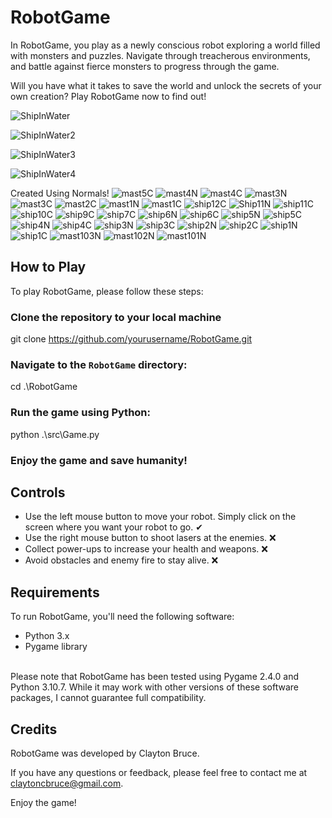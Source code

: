 
# RobotGame

In RobotGame, you play as a newly conscious robot exploring a world filled with monsters and puzzles. Navigate through treacherous environments, and battle against fierce monsters to progress through the game.

Will you have what it takes to save the world and unlock the secrets of your own creation? Play RobotGame now to find out!

![ShipInWater](https://github.com/claytoncb/RobotGame/assets/70668150/7e456f14-1950-4bdd-ba4c-a2847ec36f27)

![ShipInWater2](https://github.com/claytoncb/RobotGame/assets/70668150/cf625324-94ea-4b0a-ac0e-ba4418fd64d6)

![ShipInWater3](https://github.com/claytoncb/RobotGame/assets/70668150/9e12f2c7-d75e-4bdf-9dee-0a96fb9d364e)

![ShipInWater4](https://github.com/claytoncb/RobotGame/assets/70668150/640aa74b-adfc-4d7c-a8e3-193b910fed07)

Created Using Normals!
![mast5C](https://github.com/claytoncb/RobotGame/assets/70668150/9ab3ed60-cb1c-4b1b-b96a-d5f411de8b6d)
![mast4N](https://github.com/claytoncb/RobotGame/assets/70668150/c67ff3bc-c486-4881-8c69-61c275f8b0e3)
![mast4C](https://github.com/claytoncb/RobotGame/assets/70668150/890e9adb-9bbc-4195-bec6-ba1a675b34df)
![mast3N](https://github.com/claytoncb/RobotGame/assets/70668150/21f9a27f-a439-4bc9-a33b-99d5ea882c23)
![mast3C](https://github.com/claytoncb/RobotGame/assets/70668150/920dfb1f-5402-4f78-975a-241aed083d23)
![mast2C](https://github.com/claytoncb/RobotGame/assets/70668150/2adac87e-faae-4505-99bf-03658c9c7dcb)
![mast1N](https://github.com/claytoncb/RobotGame/assets/70668150/fc11defb-a345-4db8-b817-2490915525c2)
![mast1C](https://github.com/claytoncb/RobotGame/assets/70668150/b66649cb-d563-4d77-8767-c288e363dc94)
![ship12C](https://github.com/claytoncb/RobotGame/assets/70668150/ce5bc791-4d89-42c4-8b81-f82514c23af3)
![Ship11N](https://github.com/claytoncb/RobotGame/assets/70668150/69f93190-ec9b-4393-85dc-d4a663486cc1)
![ship11C](https://github.com/claytoncb/RobotGame/assets/70668150/7170cab2-7b0d-4df4-a58a-1195e59c7f69)
![ship10C](https://github.com/claytoncb/RobotGame/assets/70668150/eee50818-cb04-45cc-bcfb-40e10de6cf57)
![ship9C](https://github.com/claytoncb/RobotGame/assets/70668150/8faeddc1-4ead-4dbe-9b47-d036638dac32)
![ship7C](https://github.com/claytoncb/RobotGame/assets/70668150/2b5c2fb2-d110-4851-8675-4fbe5ffaebe2)
![ship6N](https://github.com/claytoncb/RobotGame/assets/70668150/f94df578-6598-4605-b91f-860008200fa5)
![ship6C](https://github.com/claytoncb/RobotGame/assets/70668150/8badebef-bd9a-45b5-b148-3f98a7d0a646)
![ship5N](https://github.com/claytoncb/RobotGame/assets/70668150/3d4ab305-0a7b-4724-98fd-9f6a3a3947c3)
![ship5C](https://github.com/claytoncb/RobotGame/assets/70668150/5c1ea7c1-f3db-4785-a746-17dfa9ed0ef5)
![ship4N](https://github.com/claytoncb/RobotGame/assets/70668150/5c3565e1-727c-4d70-9de4-9656bac628ad)
![ship4C](https://github.com/claytoncb/RobotGame/assets/70668150/126aa54e-e635-423f-8cdf-2cbd872389e7)
![ship3N](https://github.com/claytoncb/RobotGame/assets/70668150/4102de4c-9d63-4234-9fe4-59fbbd5f90fd)
![ship3C](https://github.com/claytoncb/RobotGame/assets/70668150/c0a63d27-a5bb-450a-9235-44e3bf48e2a7)
![ship2N](https://github.com/claytoncb/RobotGame/assets/70668150/f0019ae0-7e9a-49dd-bf48-2734a14cacb3)
![ship2C](https://github.com/claytoncb/RobotGame/assets/70668150/c51d8d63-f391-4afb-80e4-a098782d5fb4)
![ship1N](https://github.com/claytoncb/RobotGame/assets/70668150/1edd7a0c-8ebb-4f40-9ed3-cd65b37931c0)
![ship1C](https://github.com/claytoncb/RobotGame/assets/70668150/73f7f1ad-a941-4fb6-8c3c-d5a6c59e2c38)
![mast103N](https://github.com/claytoncb/RobotGame/assets/70668150/c154aff4-857d-492b-a6b5-fda1329521d4)
![mast102N](https://github.com/claytoncb/RobotGame/assets/70668150/d9fe287e-86f5-4362-9b04-b0c931bce5f0)
![mast101N](https://github.com/claytoncb/RobotGame/assets/70668150/e12c3ac6-bf75-4e87-965a-8fad755cda6a)

## How to Play

To play RobotGame, please follow these steps:

### Clone the repository to your local machine
git clone https://github.com/yourusername/RobotGame.git

### Navigate to the `RobotGame` directory:
cd .\RobotGame

### Run the game using Python:
python .\src\Game.py


### Enjoy the game and save humanity!

## Controls

- Use the left mouse button to move your robot. Simply click on the screen where you want your robot to go. ✔
- Use the right mouse button to shoot lasers at the enemies.  ❌
- Collect power-ups to increase your health and weapons.  ❌
- Avoid obstacles and enemy fire to stay alive. ❌
## Requirements

To run RobotGame, you'll need the following software:

- Python 3.x
- Pygame library
<br/>
Please note that RobotGame has been tested using Pygame 2.4.0 and Python 3.10.7. While it may work with other versions of these software packages, I cannot guarantee full compatibility.

## Credits

RobotGame was developed by Clayton Bruce.

If you have any questions or feedback, please feel free to contact me at claytoncbruce@gmail.com.

Enjoy the game!
